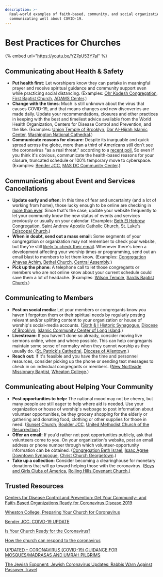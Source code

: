 ```yaml
---
description: >-
  Real-world examples of faith-based, community, and social organizations
  communicating well about COVID-19.
---
```


# Best Practices for Churches

{% embed url="https://youtu.be/YZ7pU53Y7aI" %}

## Communicating about Health & Safety 

* **Put health first:** Let worshipers know they can partake in meaningful prayer and receive spiritual guidance and community support even while practicing social distancing. \(Examples: [Ohr Kodesh Congregation](http://ohrkodesh.org/), [First Baptist Church,](https://www.mcclatchydc.com/news/coronavirus/article241279411.html) [ADAMS Center](https://www.washingtonpost.com/religion/2020/03/13/dilemma-facing-religious-leaders-when-close-doors-during-pandemic/).\)
* **Change with the times**: Much is still unknown about the virus that causes COVID-19, and that means changes and new discoveries are made daily. Update your recommendations, closures and other practices in keeping with the best and timeliest advice available from the World Health Organization, Centers for Disease Control and Prevention, and the like. \(Examples: [Union Temple of Brooklyn](https://uniontemple.org/infopost/ut-covid-19-information-synagogue-closure-live-streaming/), [Dar Al-Hijrah Islamic Center](https://hijrah.org/), [Washington National Cathedral](https://cathedral.org/).\)
* **Communicate reasons for closure:** Despite its inarguable and quick spread across the globe, more than a third of Americans still don't see the coronavirus "as a real threat," according to a [recent poll.](https://www.npr.org/2020/03/17/816501871/poll-as-coronavirus-spreads-fewer-americans-see-pandemic-as-a-real-threat) So even if you think it's obvious, communicate the health-based reasons for your closure, truncated schedule or 100% temporary move to cyberspace. \(Examples: [Bender JCC](https://www.benderjccgw.org/covid-19/), [MAS DC Community Center](https://www.masdc.org/).\) 

## Communicating about Event and Services Cancellations

* **Update early and often:** In this time of fear and uncertainty \(and a lot of working from home\), those lucky enough to be online are checking in [more than ever](https://www.nytimes.com/2020/03/17/technology/coronavirus-how-to-live-online.html). Since that's the case, update your website frequently to let your community know the new status of events and services previously or usually on your calendar. \(Examples: [Beth El Hebrew Congregation](https://www.bethelhebrew.org/), [Saint Andrew Apostle Catholic Church](https://standrewapostle.org/message-from-father-dan/), [St. Luke's Episcopal Church](https://www.stlukesbethesda.org/).\)   
* **When in doubt, send out a mass email:** Some segments of your congregation or organization may not remember to check your website, but they're still [likely to check their email](https://optinmonster.com/email-marketing-vs-social-media-performance-2016-2019-statistics/). Whenever there's been a development affecting your worship times or programming, send out an email blast to members to let them know. \(Examples: [Congregation Ahavas Achim](https://www.jta.org/2020/03/13/united-states/american-jews-brace-for-a-shabbat-like-no-other), [Bethel Church](https://www.sacbee.com/entertainment/living/religion/article241044316.html), [Central Assembly](https://www.news-leader.com/story/news/local/ozarks/2020/03/13/local-churches-take-precautions-cancel-services-amid-covid-19-virus/5044234002/).\)
* **Pick up the phone:** A telephone call to let those congregants or members who are not online know about your current schedule could save them a lot of headache. \(Examples: [Wilson Temple](https://www.nytimes.com/2020/03/15/us/churches-coronavirus-services.html), [Sardis Baptist Church](https://www.scnow.com/news/local/social-distancing-canceled-services-hit-pee-dee-churches/article_54c5582e-ed22-59f4-aa87-85485b6731b8.html).\)

## Communicating to Members

* **Post on social media:** Let your members or congregants know you haven't forgotten them or their spiritual needs by regularly posting relevant and/or uplifting content to your organization or house of worship's social-media accounts. \([Sixth & I Historic Synagogue](https://twitter.com/SixthandI?ref_src=twsrc%5Egoogle%7Ctwcamp%5Eserp%7Ctwgr%5Eauthor), [Diocese of Brooklyn](https://www.instagram.com/dioceseofbrooklyn/?hl=en), [Islamic Community Center of Long Island](https://twitter.com/icliny?lang=en).\) 
* **Livestream:** If you haven't done so already, consider moving live sermons online, when and where possible. This can help congregants maintain some sense of normalcy when they cannot worship as they usually do. \([St. Patrick's Cathedral](https://www.cnn.com/2020/03/13/tech/religious-services-livestream/index.html), [Diocese of Allentown](https://www.ad-today.com/live/).\)
* **Reach out:** If it's feasible and you have the time and personnel resources, consider picking up the phone or sending text messages to check in on individual congregants or members. \([New Northside Missionary Baptist](https://news.stlpublicradio.org/post/st-louis-black-churches-consider-ways-keep-congregants-safe-midst-coronavirus#stream/0), [Wheaton College](https://www.wheaton.edu/media/humanitarian-disaster-institute/Preparing-Your-Church-for-Coronavirus.pdf).\)

## Communicating about Helping Your Community	

* **Post opportunities to help:** The national mood may not be cheery, but many people are still eager to help where aid is needed. Use your organization or house of worship's webpage to post information about volunteer opportunities, be they grocery shopping for the elderly or gathering and donating food, clothing or other supplies for those in need. \([Sunset Church](https://www.sunsetchurchsf.org/news-list/corona-virus-response), [Boulder JCC](https://www.boulderjcc.org/index.php?src=gendocs&ref=Support%20Our%20Community), [United Methodist Church of the Resurrection](https://cor.org/leawood/localimpact/in-kind-donations).\)
* **Offer an email:** If you'd rather not post opportunities publicly, ask that volunteers come to you. On your organization's website, post an email address or phone number through which volunteer-opportunity information can be obtained. \([Congregation Beth Israel](https://www.jewishforsyth.org/), [Isaac Agree Downtown Synagogue](https://www.downtownsynagogue.org/volunteer-1), [Christ Church Georgetown](https://www.christchurchgeorgetown.org/).\)
* **Take up a collection:** Consider becoming a clearinghouse for monetary donations that will go toward helping those with the coronavirus. \([Boys and Girls Clubs of America](https://www.bgca.org/about-us/child-safety/Boys-Girls-Clubs-Response-to-COVID-19), [Rolling Hills Covenant Church.\) ](https://www.dailybreeze.com/2020/03/21/rolling-hills-congregation-donates-supplies-money-to-aid-seniors-amid-coronavirus-crisis/) 

## Trusted Resources

[Centers for Disease Control and Prevention: Get Your Community- and Faith-Based Organizations Ready for Coronavirus Disease 2019](https://www.cdc.gov/coronavirus/2019-ncov/community/organizations/guidance-community-faith-organizations.html)

[Wheaton College, Preparing Your Church for Coronavirus](https://www.wheaton.edu/media/humanitarian-disaster-institute/Preparing-Your-Church-for-Coronavirus.pdf)

[Bender JCC: COIVD-19 UPDATE](https://www.benderjccgw.org/covid-19/)

[Is Your Church Ready for the Coronavirus?](https://factsandtrends.net/2020/02/27/is-your-church-ready-for-the-coronavirus/)

[How the church can respond to the coronavirus](https://erlc.com/resource-library/articles/how-the-church-can-respond-to-the-coronavirus)

[UPDATED – CORONAVIRUS \(COVID-19\) GUIDANCE FOR MOSQUES/MADRASAS AND UMRAH PILGRIMS](https://mcb.org.uk/mcb-updates/coronavirus-guidance-for-mosques-and-madrassas/)

[The Jewish Exponent: Jewish Coronavirus Updates: Rabbis Warn Against Passover Travel](https://www.jewishexponent.com/2020/03/20/jewish-coronavirus-updates-rabbis-warn-against-passover-travel/)


